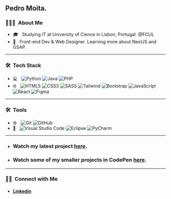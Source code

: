 <h2> Pedro Moita.</h2>

<h3> 👨🏻‍💻 &nbsp;About Me </h3>

- 🎓 &nbsp; Studying IT at University of Cience in Lisbon, Portugal. @FCUL
- 🌱 &nbsp; Front-end Dev & Web Designer. Learning more about NextJS and GSAP. 

<hr>

<h3> 🛠 &nbsp;Tech Stack</h3>

- 💻 &nbsp;
  ![Python](https://img.shields.io/badge/python-3670A0?style=for-the-badge&logo=python&logoColor=ffdd54)
  ![Java](https://img.shields.io/badge/java-%23ED8B00.svg?style=for-the-badge&logo=java&logoColor=white)
  ![PHP](https://img.shields.io/badge/php-%23777BB4.svg?style=for-the-badge&logo=php&logoColor=white)
- 🌐 &nbsp;
  ![HTML5](https://img.shields.io/badge/html5-%23E34F26.svg?style=for-the-badge&logo=html5&logoColor=white)
  ![CSS3](https://img.shields.io/badge/css3-%231572B6.svg?style=for-the-badge&logo=css3&logoColor=white)
  ![SASS](https://img.shields.io/badge/SASS-hotpink.svg?style=for-the-badge&logo=SASS&logoColor=white)
  ![Tailwind](https://img.shields.io/badge/tailwind-white?style=for-the-badge&logo=tailwind&logoColor=blue)
  ![Bootstrap](https://img.shields.io/badge/Bootstrap-563D7C?style=for-the-badge&logo=bootstrap&logoColor=white)
  ![JavaScript](https://img.shields.io/badge/javascript-%23323330.svg?style=for-the-badge&logo=javascript&logoColor=%23F7DF1E)
  ![React](https://img.shields.io/badge/react-3670A0?style=for-the-badge&logo=react&logoColor=white)
  ![Figma](https://img.shields.io/badge/figma-%23F24E1E.svg?style=for-the-badge&logo=figma&logoColor=white)
<hr>

<h3> 🛠 &nbsp;Tools</h3>

- ⚙️ &nbsp;
  ![Git](https://img.shields.io/badge/git-%23F05033.svg?style=for-the-badge&logo=git&logoColor=white)
  ![GitHub](https://img.shields.io/badge/GitHub-100000?style=for-the-badge&logo=github&logoColor=white)
- 🔧 &nbsp;
 ![Visual Studio Code](https://img.shields.io/badge/Visual%20Studio%20Code-0078d7.svg?style=for-the-badge&logo=visual-studio-code&logoColor=white)
 ![Eclipse](https://img.shields.io/badge/Eclipse-FE7A16.svg?style=for-the-badge&logo=Eclipse&logoColor=white)
 ![PyCharm](https://img.shields.io/badge/pycharm-143?style=for-the-badge&logo=pycharm&logoColor=black&color=black&labelColor=green)
  
<hr>

 - <h3>Watch my latest project <a href="https://pedrocmoita.github.io/RealStateWebsite/">here</a>.
 - <h3>Watch some of my smaller projects in CodePen <a href="https://codepen.io/pedrocmoita">here</a>.

 <hr>

<h3> 🤝🏻 &nbsp;Connect with Me </h3>

 - <h4><a href="https://www.linkedin.com/in/pedro-moita-33a45222b/"> Linkedin</a></h4>

